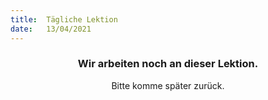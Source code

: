```yaml
---
title:  Tägliche Lektion
date:   13/04/2021
---
```


### <center>Wir arbeiten noch an dieser Lektion.</center>
<center>Bitte komme später zurück.</center>